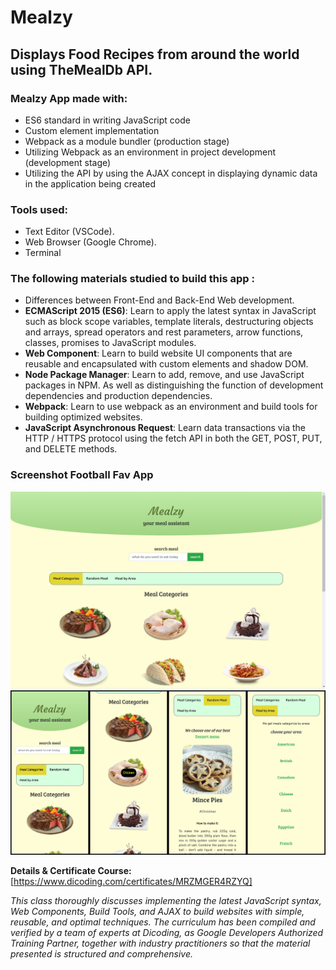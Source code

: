 # Mealzy
## Displays Food Recipes from around the world using TheMealDb API.

### Mealzy App made with:
- ES6 standard in writing JavaScript code
- Custom element implementation
- Webpack as a module bundler (production stage)
- Utilizing Webpack as an environment in project development (development stage)
- Utilizing the API by using the AJAX concept in displaying dynamic data in the application being created

### Tools used:
- Text Editor (VSCode).
- Web Browser (Google Chrome).
- Terminal

### The following materials studied to build this app :
- Differences between Front-End and Back-End Web development.
- **ECMAScript 2015 (ES6)**: Learn to apply the latest syntax in JavaScript such as block scope variables, template literals, destructuring objects and arrays, spread operators and rest parameters, arrow functions, classes, promises to JavaScript modules.
- **Web Component**: Learn to build website UI components that are reusable and encapsulated with custom elements and shadow DOM.
- **Node Package Manager**: Learn to add, remove, and use JavaScript packages in NPM. As well as distinguishing the function of development dependencies and production dependencies.
- **Webpack**: Learn to use webpack as an environment and build tools for building optimized websites.
- **JavaScript Asynchronous Request**: Learn data transactions via the HTTP / HTTPS protocol using the fetch API in both the GET, POST, PUT, and DELETE methods.


### Screenshot Football Fav App
<img src="Screenshot mealzy HiDPI Screen.png" width="600" />
<img src="Screenshot Mealzy App.jpg" width="900" />


**Details & Certificate Course:**
[https://www.dicoding.com/certificates/MRZMGER4RZYQ]

_This class thoroughly discusses implementing the latest JavaScript syntax, Web Components, Build Tools, and AJAX to build websites with simple, reusable, and optimal techniques. The curriculum has been compiled and verified by a team of experts at Dicoding, as Google Developers Authorized Training Partner, together with industry practitioners so that the material presented is structured and comprehensive._

